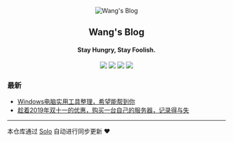 <p align="center"><img alt="Wang's Blog" src="https://static.b3log.org/images/brand/solo-32.png"></p><h2 align="center">
Wang's Blog
</h2>

<h4 align="center">Stay Hungry, Stay Foolish.</h4>
<p align="center"><a title="Wang's Blog" target="_blank" href="https://github.com/grey1995/solo-blog"><img src="https://img.shields.io/github/last-commit/grey1995/solo-blog.svg?style=flat-square&color=FF9900"></a>
<a title="GitHub repo size in bytes" target="_blank" href="https://github.com/grey1995/solo-blog"><img src="https://img.shields.io/github/repo-size/grey1995/solo-blog.svg?style=flat-square"></a>
<a title="Solo Version" target="_blank" href="https://github.com/b3log/solo/releases"><img src="https://img.shields.io/badge/solo-3.6.7-f1e05a.svg?style=flat-square&color=blueviolet"></a>
<a title="Hits" target="_blank" href="https://github.com/b3log/hits"><img src="https://hits.b3log.org/grey1995/solo-blog.svg"></a></p>

### 最新

* [Windows电脑实用工具整理，希望能帮到你](https://www.micronotes.top/articles/2019/11/20/1574216116680.html)
* [趁着2019年双十一的优惠，购买一台自己的服务器，记录得与失](https://www.micronotes.top/hello-world)



---

本仓库通过 [Solo](https://github.com/b3log/solo) 自动进行同步更新 ❤️ 